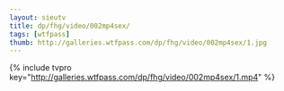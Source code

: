 ```yaml
--- 
layout: sieutv
title: dp/fhg/video/002mp4sex/
tags: [wtfpass]
thumb: http://galleries.wtfpass.com/dp/fhg/video/002mp4sex/1.jpg
---
```

{% include tvpro key="http://galleries.wtfpass.com/dp/fhg/video/002mp4sex/1.mp4" %} 
